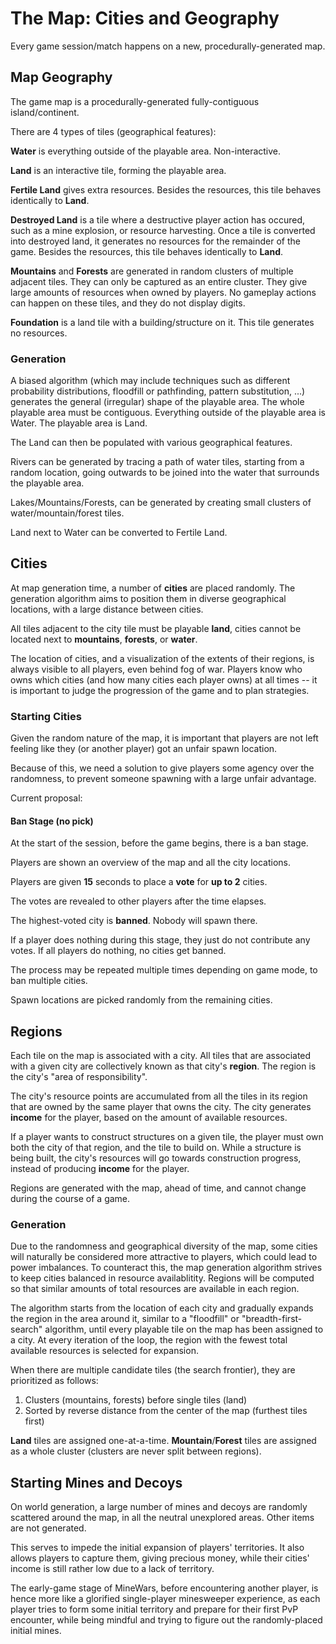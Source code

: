 # The Map: Cities and Geography

Every game session/match happens on a new, procedurally-generated map.

## Map Geography

The game map is a procedurally-generated fully-contiguous island/continent.

There are 4 types of tiles (geographical features):

**Water** is everything outside of the playable area. Non-interactive.

**Land** is an interactive tile, forming the playable area.

**Fertile Land** gives extra resources. Besides the resources, this tile behaves
identically to **Land**.

**Destroyed Land** is a tile where a destructive player action has occured,
such as a mine explosion, or resource harvesting. Once a tile is converted
into destroyed land, it generates no resources for the remainder of the game.
Besides the resources, this tile behaves identically to **Land**.

**Mountains** and **Forests** are generated in random clusters of multiple
adjacent tiles. They can only be captured as an entire cluster. They give large
amounts of resources when owned by players. No gameplay actions can happen on
these tiles, and they do not display digits.

**Foundation** is a land tile with a building/structure on it. This tile
generates no resources.

### Generation

A biased algorithm (which may include techniques such as different probability
distributions, floodfill or pathfinding, pattern substitution, ...) generates
the general (irregular) shape of the playable area. The whole playable area must
be contiguous. Everything outside of the playable area is Water. The playable area
is Land.

The Land can then be populated with various geographical features.

Rivers can be generated by tracing a path of water tiles, starting from a random
location, going outwards to be joined into the water that surrounds the playable
area.

Lakes/Mountains/Forests, can be generated by creating small clusters of
water/mountain/forest tiles.

Land next to Water can be converted to Fertile Land.

## Cities

At map generation time, a number of **cities** are placed randomly. The
generation algorithm aims to position them in diverse geographical locations,
with a large distance between cities.

All tiles adjacent to the city tile must be playable **land**, cities cannot
be located next to **mountains**, **forests**, or **water**.

The location of cities, and a visualization of the extents of their regions, is
always visible to all players, even behind fog of war. Players know who owns
which cities (and how many cities each player owns) at all times -- it is
important to judge the progression of the game and to plan strategies.

### Starting Cities

Given the random nature of the map, it is important that players are not left
feeling like they (or another player) got an unfair spawn location.

Because of this, we need a solution to give players some agency over the
randomness, to prevent someone spawning with a large unfair advantage.

Current proposal:

#### Ban Stage (no pick)

At the start of the session, before the game begins, there is a ban stage.

Players are shown an overview of the map and all the city locations.

Players are given **15** seconds to place a **vote** for **up to 2** cities.

The votes are revealed to other players after the time elapses.

The highest-voted city is **banned**. Nobody will spawn there.

If a player does nothing during this stage, they just do not contribute
any votes. If all players do nothing, no cities get banned.

The process may be repeated multiple times depending on game mode, to ban
multiple cities.

Spawn locations are picked randomly from the remaining cities.

## Regions

Each tile on the map is associated with a city. All tiles that are associated
with a given city are collectively known as that city's **region**. The region
is the city's "area of responsibility".

The city's resource points are accumulated from all the tiles in its region that
are owned by the same player that owns the city. The city generates **income**
for the player, based on the amount of available resources.

If a player wants to construct structures on a given tile, the player must
own both the city of that region, and the tile to build on. While a structure
is being built, the city's resources will go towards construction progress,
instead of producing **income** for the player.

Regions are generated with the map, ahead of time, and cannot change during the
course of a game.

### Generation

Due to the randomness and geographical diversity of the map, some cities will
naturally be considered more attractive to players, which could lead to power
imbalances. To counteract this, the map generation algorithm strives to keep
cities balanced in resource availablitity. Regions will be computed so that
similar amounts of total resources are available in each region.

The algorithm starts from the location of each city and gradually expands the
region in the area around it, similar to a "floodfill" or "breadth-first-search"
algorithm, until every playable tile on the map has been assigned to a city. At
every iteration of the loop, the region with the fewest total available
resources is selected for expansion.

When there are multiple candidate tiles (the search frontier),
they are prioritized as follows:
 1. Clusters (mountains, forests) before single tiles (land)
 2. Sorted by reverse distance from the center of the map (furthest tiles first)

**Land** tiles are assigned one-at-a-time. **Mountain**/**Forest** tiles are
assigned as a whole cluster (clusters are never split between regions).

## Starting Mines and Decoys

On world generation, a large number of mines and decoys are randomly scattered
around the map, in all the neutral unexplored areas. Other items are not generated.

This serves to impede the initial expansion of players' territories. It also
allows players to capture them, giving precious money, while their cities'
income is still rather low due to a lack of territory.

The early-game stage of MineWars, before encountering another player, is hence
more like a glorified single-player minesweeper experience, as each player tries
to form some initial territory and prepare for their first PvP encounter, while
being mindful and trying to figure out the randomly-placed initial mines.

